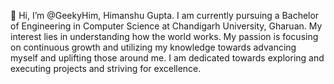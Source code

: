 👋 Hi, I’m @GeekyHim, Himanshu Gupta.
I am currently pursuing a Bachelor of Engineering in Computer Science at Chandigarh University, Gharuan.
My interest lies in understanding how the world works. 
My passion is focusing on continuous growth and utilizing my knowledge towards advancing myself and uplifting those around me.
I am dedicated towards exploring and executing projects and striving for excellence.

<!---
GeekyHim/GeekyHim is a ✨ special ✨ repository because its `README.md` (this file) appears on your GitHub profile.
You can click the Preview link to take a look at your changes.
--->
